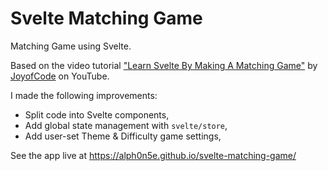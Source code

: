 # Svelte Matching Game

Matching Game using Svelte.

Based on the video tutorial ["Learn Svelte By Making A Matching Game"](https://www.youtube.com/watch?v=w2q9caYXgkg&ab_channel=JoyofCode) by [JoyofCode](https://www.youtube.com/@JoyofCodeDev) on YouTube.

I made the following improvements:
- Split code into Svelte components,
- Add global state management with `svelte/store`,
- Add user-set Theme & Difficulty game settings,

See the app live at https://alph0n5e.github.io/svelte-matching-game/
